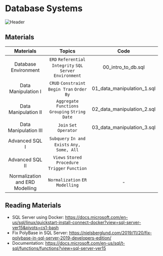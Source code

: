 # Database Systems

![Header](https://github.com/elvanselvano/algorithm-bootcamp-ds/blob/main/pictures/google-form-header.png)

## Materials

|            Materials            |                         Topics                         |            Code            |
| :-----------------------------: | :----------------------------------------------------: | :------------------------: |
|      Database Environment       | `ERD` `Referential Integrity` `SQL Server Environment` |     00_intro_to_db.sql     |
|       Data Manipulation I       |      `CRUD` `Constraint` `Begin Tran` `Order By`       | 01_data_manipulation_1.sql |
|      Data Manipulation II       |    `Aggregate Functions` `Grouping` `String` `Date`    | 02_data_manipulation_2.sql |
|      Data Manipulation III      |                 `Join` `Set Operator`                  | 03_data_manipulation_3.sql |
|         Advanced SQL I          |      `Subquery` `In and Exists` `Any, Some, All`       |                            |
|         Advanced SQL II         |    `Views` `Stored Procedure` `Trigger` `Function`     |                            |
| Normalization and ERD Modelling |             `Normalization` `ER Modelling`             |             -              |

## Reading Materials

- SQL Server using Docker: <https://docs.microsoft.com/en-us/sql/linux/quickstart-install-connect-docker?view=sql-server-ver15&pivots=cs1-bash>
- Fix PolyBase in SQL Server: <https://nielsberglund.com/2019/11/20/fix-polybase-in-sql-server-2019-developers-edition/>
- Documentation: <https://docs.microsoft.com/en-us/sql/t-sql/functions/functions?view=sql-server-ver15>
